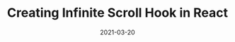 ---
title: "Creating Infinite Scroll Hook in React"
date: "2021-03-20"
description: "asd"
slug: "/create-react-infinite-scroll-hook"
---
